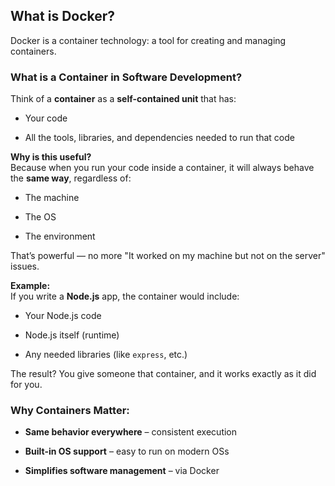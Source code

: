 ## What is Docker?

Docker is a container technology: a tool for creating and managing containers.

### **What is a Container in Software Development?**

Think of a **container** as a **self-contained unit** that has:

- Your code

- All the tools, libraries, and dependencies needed to run that code



 **Why is this useful?**  
Because when you run your code inside a container, it will always behave the **same way**, regardless of:

- The machine

- The OS

- The environment

That’s powerful — no more "It worked on my machine but not on the server" issues.

 **Example:**  
If you write a **Node.js** app, the container would include:

- Your Node.js code

- Node.js itself (runtime)

- Any needed libraries (like `express`, etc.)

The result? You give someone that container, and it works exactly as it did for you.



### Why Containers Matter:

- **Same behavior everywhere** – consistent execution

-  **Built-in OS support** – easy to run on modern OSs

-  **Simplifies software management** – via Docker

